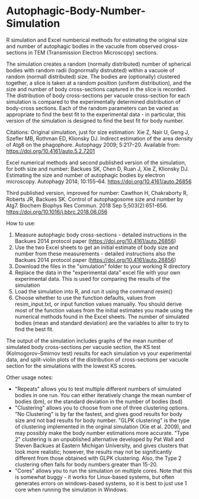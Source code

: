 # Autophagic-Body-Number-Simulation
R simulation and Excel numberical methods for estimating the original size and number of autophagic bodies in the vacuole from observed cross-sections in TEM (Transmission Electron Microscopy) sections. 

The simulation creates a random (normally distributed) number of spherical bodies with random radii (lognormally distrubted) within a vacuole of random (normall distributed) size.  The bodies are (optionally) clustered together, a slice is taken at a random position (uniform distribution), and the size and number of body cross-sections captured in the slice is recorded.  The distribution of body cross-sections per vacuole cross-section for each simulation is compared to the experimentally determined distribution of body-cross sections. Each of the random parameters can be varied as appropriate to find the best fit to the experimental data - in particular, this version of the simulation is designed to find the best fit for body number.     

Citations:
Original simulation, just for size estimation: Xie Z, Nair U, Geng J, Szefler MB, Rothman ED, Klionsky DJ. Indirect estimation of the area density of Atg8 on the phagophore. Autophagy 2009; 5:217–20. Available from: https://doi.org/10.4161/auto.5.2.7201

Excel numerical methods and second published version of the simulation, for both size and number: Backues SK, Chen D, Ruan J, Xie Z, Klionsky DJ. Estimating the size and number of autophagic bodies by electron microscopy. Autophagy 2014; 10:155–64. https://doi.org/10.4161/auto.26856

Third published version, improved for number: Cawthon H, Chakraborty R, Roberts JR, Backues SK. Control of autophagosome size and number by Atg7. Biochem Biophys Res Commun. 2018 Sep 5;503(2):651-656. https://doi.org/10.1016/j.bbrc.2018.06.056

How to use:
1) Measure autophagic body cross-sections - detailed instructions in the Backues 2014 protocol paper (https://doi.org/10.4161/auto.26856)
2) Use the two Excel sheets to get an initial estimate of body size and number from these measurements - detailed instructions also the Backues 2014 protocol paper (https://doi.org/10.4161/auto.26856)
3) Download the files in the "simulation" folder to your working R directory
4) Replace the data in the "experimental data" excel file with your own experimental data.  This is used for comparing the results of the simulation
5) Load the simulation into R, and run it using the command resim()
6) Choose whether to use the function defaults, values from resim_input.txt, or input function values manually.  You should derive most of the function values from the initial estimates you made using the numerical methods found in the Excel sheets.  The number of simulated bodies (mean and standard deviation) are the variables to alter to try to find the best fit.  

The output of the simulation includes graphs of the mean number of simulated body cross-sections per vacuole section, the KS test (Kolmogorov–Smirnov test) results for each simulation vs your experimental data, and split-violin plots of the distribution of cross-sections per vacuole section for the simulations with the lowest KS scores.  

Other usage notes:
- "Repeats" allows you to test multiple different numbers of simulated bodies in one run.  You can either iteratively change the mean number of bodies (bm), or the standard deviation in the number of bodies (bsd)
- "Clustering" allows you to choose from one of three clustering options.  "No Clustering" is by far the fastest, and gives good results for body size and not bad results for body number.  "GLPK clustering" is the type of clustering implemented in the orginal simulation (Xie et al. 2009), and may possibly make the body number estimations more accurate.  "Type 2" clustering is an unpublished alternative developed by Pat Wall and Steven Backues at Eastern Michigan University, and gives clusters that look more realistic; however, the results may not be significantly different from those obtained with GLPK clustering.  Also, the Type 2 clustering often fails for body numbers greater than 15-20.  
- "Cores" allows you to run the simulation on multiple cores.  Note that this is somewhat buggy - it works for Linux-based systems, but often generates errors on windows-based systems, so it is best to just use 1 core when running the simulation in Windows.    
